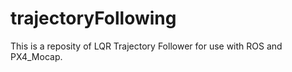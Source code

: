 # trajectoryFollowing
This is a reposity of LQR Trajectory Follower for use with ROS and PX4_Mocap. 
